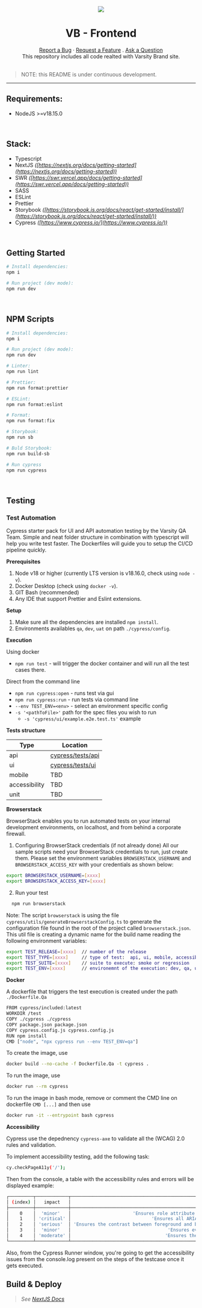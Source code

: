 <div align="center">
    <img src="./public/vb-logo.svg">
    <h1>VB - Frontend</h1>
    <a href="#">Report a Bug</a>
    ·
    <a href="#">Request a Feature</a>
    .
    <a href=#">Ask a Question</a>
    <br />
    This repository includes all code realted with Varsity Brand site.
</div>

<br />

> NOTE: this README is under continuous development.

<hr />

## Requirements:

- NodeJS >=v18.15.0

<br />

## Stack:

- Typescript
- NextJS _([https://nextjs.org/docs/getting-started](https://nextjs.org/docs/getting-started))_
- SWR _([https://swr.vercel.app/docs/getting-started](https://swr.vercel.app/docs/getting-started))_
- SASS
- ESLint
- Prettier
- Storybook _([https://storybook.js.org/docs/react/get-started/install/](https://storybook.js.org/docs/react/get-started/install/))_
- Cypress _([https://www.cypress.io/](https://www.cypress.io/))_

<br />

## Getting Started

```sh
# Install dependencies:
npm i

# Run project (dev mode):
npm run dev
```

<br />

## NPM Scripts

```sh
# Install dependencies:
npm i

# Run project (dev mode):
npm run dev

# Linter:
npm run lint

# Prettier:
npm run format:prettier

# ESLint:
npm run format:eslint

# Format:
npm run format:fix

# Storybook:
npm run sb

# Buld Storybook:
npm run build-sb

# Run cypress
npm run cypress
```

<br />

## Testing

### **Test Automation**

Cypress starter pack for UI and API automation testing by the Varsity QA Team. Simple and neat folder structure in combination with typescript will help you write test faster. The Dockerfiles will guide you to setup the CI/CD pipeline quickly.

**Prerequisites**

1. Node v18 or higher (currently LTS version is v18.16.0, check using `node -v`).
2. Docker Desktop (check using `docker -v`).
3. GIT Bash (recommended)
4. Any IDE that support Prettier and Eslint extensions.

**Setup**

1. Make sure all the dependencies are installed `npm install`.
2. Environments availables `qa`, `dev`, `uat` on path `./cypress/config`.

**Execution**

Using docker

- `npm run test` - will trigger the docker container and will run all the test cases there.

Direct from the command line

- `npm run cypress:open` - runs test via gui
- `npm run cypress:run` - run tests via command line
- `--env TEST_ENV=<env>` - select an environment specific config
- `-s '<pathToFile>'` path for the spec files you wish to run
  - `-s 'cypress/ui/example.e2e.test.ts'` example

**Tests structure**

| Type          | Location                                 |
| ------------- | ---------------------------------------- |
| api           | [cypress/tests/api](./cypress/tests/api) |
| ui            | [cypress/tests/ui](./cypress/tests/ui)   |
| mobile        | TBD                                      |
| accessibility | TBD                                      |
| unit          | TBD                                      |

**Browserstack**

BrowserStack enables you to run automated tests on your internal development environments, on localhost, and from behind a corporate firewall.

1. Configuring BrowserStack credentials (if not already done)
   All our sample scripts need your BrowserStack credentials to run, just create them.
   Please set the environment variables `BROWSERSTACK_USERNAME` and `BROWSERSTACK_ACCESS_KEY` with your credentials as shown below:

```bash
export BROWSERSTACK_USERNAME=[xxxx]
export BROWSERSTACK_ACCESS_KEY=[xxxx]
```

2. Run your test

```bash
  npm run browserstack
```

Note: The script `browserstack` is using the file `cypress/utils/generateBrowserstackConfig.ts` to generate the configuration file found in the root of the project called `browserstack.json`. This util file is creating a dynamic name for the build name reading the following environment variables:

```bash
export TEST_RELEASE=[xxxx]  // number of the release
export TEST_TYPE=[xxxx]     // type of test:  api, ui, mobile, accessibility
export TEST_SUITE=[xxxx]    // suite to execute: smoke or regression
export TEST_ENV=[xxxx]      // environemnt of the execution: dev, qa, uat
```

**Docker**

A dockerfile that triggers the test execution is created under the path `./Dockerfile.Qa`

```bash
FROM cypress/included:latest
WORKDIR /test
COPY ./cypress ./cypress
COPY package.json package.json
COPY cypress.config.js cypress.config.js
RUN npm install
CMD ["node", "npx cypress run --env TEST_ENV=qa"]
```

To create the image, use

```bash
docker build --no-cache -f Dockerfile.Qa -t cypress .
```

To run the image, use

```bash
docker run --rm cypress
```

To run the image in bash mode, remove or comment the CMD line on dockerfile `CMD [...]` and then use

```bash
docker run -it --entrypoint bash cypress
```

**Accessibility**

Cypress use the depednency `cypress-axe` to validate all the (WCAG) 2.0 rules and validation.

To implement accessibility testing, add the following task:

```bash
cy.checkPageA11y('/');
```

Then from the console, a table with the accessibility rules and errors will be displayed example:

```bash
┌─────────┬────────────┬────────────────────────────────────────────────────────────────────────────────────────────────────────────────────────────────────┬───────┐
│ (index) │   impact   │                                                            description                                                             │ nodes │
├─────────┼────────────┼────────────────────────────────────────────────────────────────────────────────────────────────────────────────────────────────────┼───────┤
│    0    │  'minor'   │                       'Ensures role attribute has an appropriate value for the element (aria-allowed-role)'                        │   1   │
│    1    │ 'critical' │                              'Ensures all ARIA attributes have valid values (aria-valid-attr-value)'                               │   2   │
│    2    │ 'serious'  │ 'Ensures the contrast between foreground and background colors meets WCAG 2 AA minimum contrast ratio thresholds (color-contrast)' │   8   │
│    3    │  'minor'   │                                    'Ensures every id attribute value is unique (duplicate-id)'                                     │   1   │
│    4    │ 'moderate' │                                   'Ensures the document has a main landmark (landmark-one-main)'                                   │   1   │
└─────────┴────────────┴────────────────────────────────────────────────────────────────────────────────────────────────────────────────────────────────────┴───────┘
```

Also, from the Cypress Runner window, you're going to get the accessibility issues from the console.log present on the steps of the testcase once it gets executed.
<br />

## Build & Deploy

> _See [NextJS Docs](https://nextjs.org/docs/deployment)_
